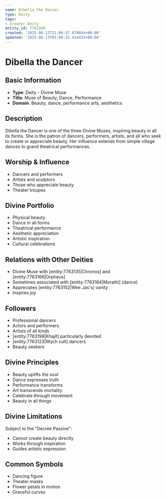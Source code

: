 ```yaml
---
name: Dibella the Dancer
type: Deity
tags:
- Greater Deity
entity_id: 7763160
created: '2025-06-12T21:06:37.870664+00:00'
updated: '2025-06-13T05:09:35.414433+00:00'
---
```


# Dibella the Dancer

## Basic Information
- **Type**: Deity - Divine Muse
- **Title**: Muse of Beauty, Dance, Performance
- **Domain**: Beauty, dance, performance arts, aesthetics

## Description
Dibella the Dancer is one of the three Divine Muses, inspiring beauty in all its forms. She is the patron of dancers, performers, artists, and all who seek to create or appreciate beauty. Her influence extends from simple village dances to grand theatrical performances.

## Worship & Influence
- Dancers and performers
- Artists and sculptors
- Those who appreciate beauty
- Theater troupes

## Divine Portfolio
- Physical beauty
- Dance in all forms
- Theatrical performance
- Aesthetic appreciation
- Artistic inspiration
- Cultural celebrations

## Relations with Other Deities
- Divine Muse with [entity:7763135|Chronos] and [entity:7763166|Orpheus]
- Sometimes associated with [entity:7763164|Morathi] (dance)
- Appreciates [entity:7763152|Wee Jas's] vanity
- Inspires joy

## Followers
- Professional dancers
- Actors and performers
- Artists of all kinds
- [entity:7763198|Khajit] particularly devoted
- [entity:7763123|Wych cult] dancers
- Beauty seekers

## Divine Principles
- Beauty uplifts the soul
- Dance expresses truth
- Performance transforms
- Art transcends mortality
- Celebrate through movement
- Beauty in all things

## Divine Limitations
Subject to the "Decree Passive":
- Cannot create beauty directly
- Works through inspiration
- Guides artistic expression

## Common Symbols
- Dancing figure
- Theater masks
- Flower petals in motion
- Graceful curves